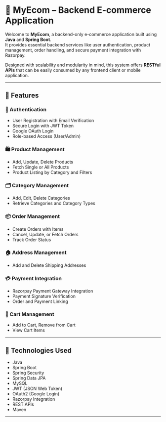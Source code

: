 # 🛒 MyEcom – Backend E-commerce Application

Welcome to **MyEcom**, a backend-only e-commerce application built using **Java** and **Spring Boot**.  
It provides essential backend services like user authentication, product management, order handling, and secure payment integration with Razorpay.

Designed with scalability and modularity in mind, this system offers **RESTful APIs** that can be easily consumed by any frontend client or mobile application.

---

## 🔑 Features

### 🔐 Authentication
- User Registration with Email Verification
- Secure Login with JWT Token
- Google OAuth Login
- Role-based Access (User/Admin)

### 🛍️ Product Management
- Add, Update, Delete Products
- Fetch Single or All Products
- Product Listing by Category and Filters

### 🗂️ Category Management
- Add, Edit, Delete Categories
- Retrieve Categories and Category Types

### 📦 Order Management
- Create Orders with Items
- Cancel, Update, or Fetch Orders
- Track Order Status

### 🏠 Address Management
- Add and Delete Shipping Addresses

### 💳 Payment Integration
- Razorpay Payment Gateway Integration
- Payment Signature Verification
- Order and Payment Linking

### 🛒 Cart Management
- Add to Cart, Remove from Cart
- View Cart Items

---

## 🧰 Technologies Used

- Java
- Spring Boot
- Spring Security
- Spring Data JPA
- MySQL
- JWT (JSON Web Token)
- OAuth2 (Google Login)
- Razorpay Integration
- REST APIs
- Maven

---